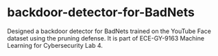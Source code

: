 # backdoor-detector-for-BadNets
Designed a backdoor detector for BadNets trained on the YouTube Face dataset using the pruning defense. It is part of ECE-GY-9163 Machine Learning for Cybersecurity Lab 4.
